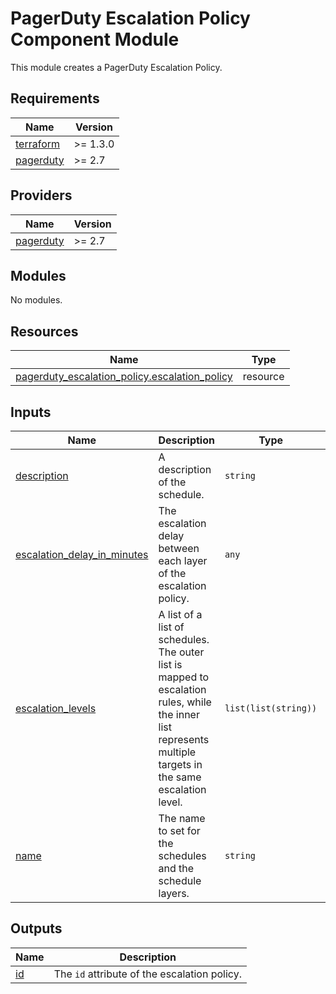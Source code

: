 # PagerDuty Escalation Policy Component Module

This module creates a PagerDuty Escalation Policy.

<!-- BEGIN_TF_DOCS -->
## Requirements

| Name | Version |
|------|---------|
| <a name="requirement_terraform"></a> [terraform](#requirement\_terraform) | >= 1.3.0 |
| <a name="requirement_pagerduty"></a> [pagerduty](#requirement\_pagerduty) | >= 2.7 |

## Providers

| Name | Version |
|------|---------|
| <a name="provider_pagerduty"></a> [pagerduty](#provider\_pagerduty) | >= 2.7 |

## Modules

No modules.

## Resources

| Name | Type |
|------|------|
| [pagerduty_escalation_policy.escalation_policy](https://registry.terraform.io/providers/pagerduty/pagerduty/latest/docs/resources/escalation_policy) | resource |

## Inputs

| Name | Description | Type | Default | Required |
|------|-------------|------|---------|:--------:|
| <a name="input_description"></a> [description](#input\_description) | A description of the schedule. | `string` | n/a | yes |
| <a name="input_escalation_delay_in_minutes"></a> [escalation\_delay\_in\_minutes](#input\_escalation\_delay\_in\_minutes) | The escalation delay between each layer of the escalation policy. | `any` | n/a | yes |
| <a name="input_escalation_levels"></a> [escalation\_levels](#input\_escalation\_levels) | A list of a list of schedules. The outer list is mapped to escalation rules, while the inner list represents multiple targets in the same escalation level. | `list(list(string))` | n/a | yes |
| <a name="input_name"></a> [name](#input\_name) | The name to set for the schedules and the schedule layers. | `string` | n/a | yes |

## Outputs

| Name | Description |
|------|-------------|
| <a name="output_id"></a> [id](#output\_id) | The `id` attribute of the escalation policy. |
<!-- END_TF_DOCS -->
